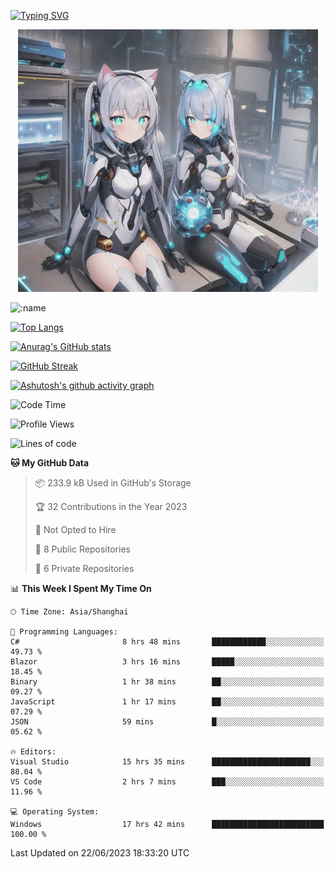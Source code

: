 [![Typing SVG](https://readme-typing-svg.demolab.com?font=Fira+Code&pause=1000&color=F78FDE&width=435&lines=%E6%AC%A2%E8%BF%8E%E5%A4%A7%E4%BD%AC%E6%9D%A5%E8%AE%BF0v0)](https://git.io/typing-svg)


<p align="center">
  <a href="https://github.com/qq583044063qq"><img src="banner.png" alt="qq583044063qq Banner"></a>
</p>



![:name](https://count.getloli.com/get/@hk416?theme=rule34)

[![Top Langs](https://github-readme-stats.vercel.app/api/top-langs/?username=qq583044063qq&locale=cn&hide=javascript,html,css&theme=tokyonight)](https://github.com/anuraghazra/github-readme-stats)

[![Anurag's GitHub stats](https://github-readme-stats.vercel.app/api?username=qq583044063qq&count_private=true&show_icons=true&locale=cn&theme=tokyonight)](https://github.com/anuraghazra/github-readme-stats)

[![GitHub Streak](https://streak-stats.demolab.com/?user=qq583044063qq&locale=zh_Hans&theme=tokyonight)](https://git.io/streak-stats)

[![Ashutosh's github activity graph](https://github-readme-activity-graph.vercel.app/graph?username=qq583044063qq&theme=tokyo-night)](https://github.com/ashutosh00710/github-readme-activity-graph)

<!--START_SECTION:waka-->
![Code Time](http://img.shields.io/badge/Code%20Time-40%20hrs%2056%20mins-blue)

![Profile Views](http://img.shields.io/badge/Profile%20Views-5-blue)

![Lines of code](https://img.shields.io/badge/From%20Hello%20World%20I%27ve%20Written-904.7%20thousand%20lines%20of%20code-blue)

**🐱 My GitHub Data** 

> 📦 233.9 kB Used in GitHub's Storage 
 > 
> 🏆 32 Contributions in the Year 2023
 > 
> 🚫 Not Opted to Hire
 > 
> 📜 8 Public Repositories 
 > 
> 🔑 6 Private Repositories 
 > 
📊 **This Week I Spent My Time On** 

```text
🕑︎ Time Zone: Asia/Shanghai

💬 Programming Languages: 
C#                       8 hrs 48 mins       ████████████░░░░░░░░░░░░░   49.73 % 
Blazor                   3 hrs 16 mins       █████░░░░░░░░░░░░░░░░░░░░   18.45 % 
Binary                   1 hr 38 mins        ██░░░░░░░░░░░░░░░░░░░░░░░   09.27 % 
JavaScript               1 hr 17 mins        ██░░░░░░░░░░░░░░░░░░░░░░░   07.29 % 
JSON                     59 mins             █░░░░░░░░░░░░░░░░░░░░░░░░   05.62 % 

🔥 Editors: 
Visual Studio            15 hrs 35 mins      ██████████████████████░░░   88.04 % 
VS Code                  2 hrs 7 mins        ███░░░░░░░░░░░░░░░░░░░░░░   11.96 % 

💻 Operating System: 
Windows                  17 hrs 42 mins      █████████████████████████   100.00 % 
```


 Last Updated on 22/06/2023 18:33:20 UTC
<!--END_SECTION:waka-->

